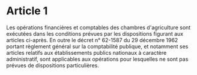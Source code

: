 # Article 1

Les opérations financières et comptables des chambres d'agriculture sont exécutées dans les conditions prévues par les dispositions figurant aux articles ci-après. En outre le décret n° 62-1587 du 29 décembre 1962 portant règlement général sur la comptabilité publique, et notamment ses articles relatifs aux établissements publics nationaux à caractère administratif, sont applicables aux opérations pour lesquelles ne sont pas prévues de dispositions particulières.
